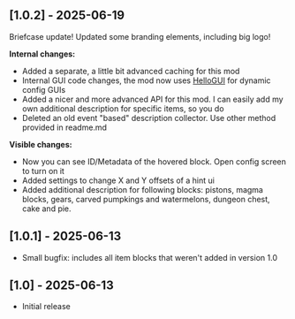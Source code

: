 
## [1.0.2] - 2025-06-19
Briefcase update! Updated some branding elements, including big logo!

**Internal changes:**
- Added a separate, a little bit advanced caching for this mod
- Internal GUI code changes, the mod now uses [HelloGUI](https://github.com/tracystacktrace/HelloGUI) for dynamic config GUIs
- Added a nicer and more advanced API for this mod. I can easily add my own additional description for specific items, so you do
- Deleted an old event "based" description collector. Use other method provided in readme.md

**Visible changes:**
- Now you can see ID/Metadata of the hovered block. Open config screen to turn on it
- Added settings to change X and Y offsets of a hint ui
- Added additional description for following blocks: pistons, magma blocks, gears, carved pumpkings and watermelons, dungeon chest, cake and pie.

## [1.0.1] - 2025-06-13
- Small bugfix: includes all item blocks that weren't added in version 1.0 

## [1.0] - 2025-06-13
- Initial release